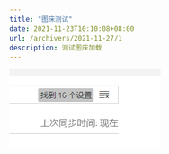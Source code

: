 ```yaml
---
title: "图床测试"
date: 2021-11-23T10:10:08+08:00
url: /archivers/2021-11-27/1
description: 测试图床加载
---
```



![](../../../static/images/2021-11-27-15-01-47.png)

